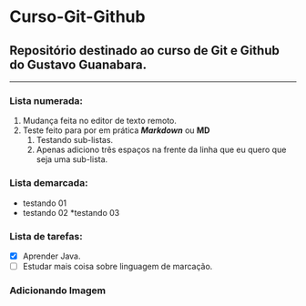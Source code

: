 # Curso-Git-Github
## Repositório destinado ao curso de Git e Github do Gustavo Guanabara.
***
### Lista numerada:
1. Mudança feita no editor de texto remoto.
2. Teste feito para por em prática __*Markdown*__ ou **MD**
   1. Testando sub-listas.
   2. Apenas adiciono três espaços na frente da linha que eu quero que   seja uma sub-lista.
### Lista demarcada:
* testando 01
* testando 02
   *testando 03
### Lista de tarefas:
- [X] Aprender Java.
- [ ] Estudar mais coisa sobre linguagem de marcação.
### Adicionando Imagem






